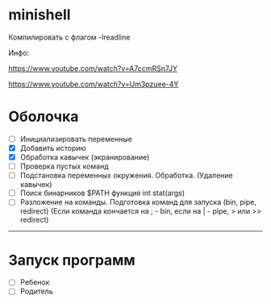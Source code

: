 # minishell
Компилировать с флагом -lreadline

Инфо:

https://www.youtube.com/watch?v=A7ccmRSn7JY

https://www.youtube.com/watch?v=Um3pzuee-4Y

# Оболочка
- [ ] Инициализировать переменные
- [x] Добавить историю
- [x] Обработка кавычек (экранирование)
- [ ] Проверка пустых команд
- [ ] Подстановка переменных окружения. Обработка. (Удаление кавычек)
- [ ] Поиск бинарников $PATH функция int stat(args)
- [ ] Разложение на команды. Подготовка команд для запуска (bin, pipe, redirect) (Если команда кончается на ; - bin, если на | - pipe, > или >> redirect)
------------------------------------------------------------
# Запуск программ
- [ ] Ребенок
- [ ] Родитель
